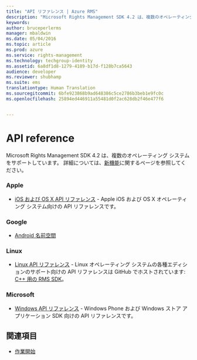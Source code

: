 ```yaml
---
title: "API リファレンス | Azure RMS"
description: "Microsoft Rights Management SDK 4.2 は、複数のオペレーティング システム (Android、iOS、OS X、Linux、Windows Phone、および Windows ストア) をサポートしています。"
keywords: 
author: bruceperlerms
manager: mbaldwin
ms.date: 05/04/2016
ms.topic: article
ms.prod: azure
ms.service: rights-management
ms.technology: techgroup-identity
ms.assetid: 6a8df1d8-1279-4189-b17d-f128b7ca5643
audience: developer
ms.reviewer: shubhamp
ms.suite: ems
translationtype: Human Translation
ms.sourcegitcommit: 6bfe923868b9ad648386c5ce2786b3beb1e9fc0c
ms.openlocfilehash: 25894ed446911a55481d0f2ac628db2f46e477f6


---
```


# API reference

Microsoft Rights Management SDK 4.2 は、複数のオペレーティング システムをサポートしています。 詳細については、[新機能](release-notes.md)に関するページを参照してください。

### Apple
- [iOS および OS X API リファレンス](/rights-management/sdk/4.2/api/iOS/iOS) - Apple iOS および OS X オペレーティング システム向けの API リファレンスです。

### Google
- [Android 名前空間](android-namespaces.md)

### Linux
- [Linux API リファレンス](linux-c-api-reference.md) - Linux オペレーティング システムの各種エディションのサポート向けの API リファレンスは GitHub でホストされています: [C++ 用の RMS SDK](http://azuread.github.io/rms-sdk-for-cpp/annotated.html)。

### Microsoft
- [Windows API リファレンス](/rights-management/sdk/4.2/api/winrt/Microsoft.RightsManagement) - Windows Phone および Windows ストア アプリケーション SDK 向けの API リファレンスです。

## 関連項目

* [作業開始](get-started.md)
 

 



<!--HONumber=Jul16_HO3-->



